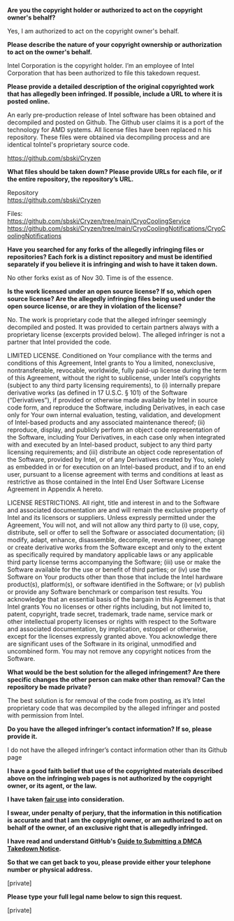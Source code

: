 **Are you the copyright holder or authorized to act on the copyright owner's behalf?**

Yes, I am authorized to act on the copyright owner's behalf.

**Please describe the nature of your copyright ownership or authorization to act on the owner's behalf.**

Intel Corporation is the copyright holder. I’m an employee of Intel Corporation that has been authorized to file this takedown request.

**Please provide a detailed description of the original copyrighted work that has allegedly been infringed. If possible, include a URL to where it is posted online.**

An early pre-production release of Intel software has been obtained and decompiled and posted on Github. The Github user claims it is a port of the technology for AMD systems. All license files have been replaced n his repository. These files were obtained via decompiling process and are identical toIntel's proprietary source code.

https://github.com/sbski/Cryzen

**What files should be taken down? Please provide URLs for each file, or if the entire repository, the repository’s URL.**

Repository  
https://github.com/sbski/Cryzen

Files:  
https://github.com/sbski/Cryzen/tree/main/CryoCoolingService  
https://github.com/sbski/Cryzen/tree/main/CryoCoolingNotifications/CryoCoolingNotifications

**Have you searched for any forks of the allegedly infringing files or repositories? Each fork is a distinct repository and must be identified separately if you believe it is infringing and wish to have it taken down.**

No other forks exist as of Nov 30. Time is of the essence.

**Is the work licensed under an open source license? If so, which open source license? Are the allegedly infringing files being used under the open source license, or are they in violation of the license?**

No. The work is proprietary code that the alleged infringer seemingly decompiled and posted. It was provided to certain partners always with a proprietary license (excerpts provided below). The alleged infringer is not a partner that Intel provided the code.

LIMITED LICENSE. Conditioned on Your compliance with the terms and conditions of this Agreement, Intel grants to You a limited, nonexclusive, nontransferable, revocable, worldwide, fully paid-up license during the term of this Agreement, without the right to sublicense, under Intel’s copyrights (subject to any third party licensing requirements), to (i) internally prepare derivative works (as defined in 17 U.S.C. § 101) of the Software (“Derivatives”), if provided or otherwise made available by Intel in source code form, and reproduce the Software, including Derivatives, in each case only for Your own internal evaluation, testing, validation, and development of Intel-based products and any associated maintenance thereof; (ii) reproduce, display, and publicly perform an object code representation of the Software, including Your Derivatives, in each case only when integrated with and executed by an Intel-based product, subject to any third party licensing requirements; and (iii) distribute an object code representation of the Software, provided by Intel, or of any Derivatives created by You, solely as embedded in or for execution on an Intel-based product, and if to an end user, pursuant to a license agreement with terms and conditions at least as restrictive as those contained in the Intel End User Software License Agreement in Appendix A hereto.

LICENSE RESTRICTIONS. All right, title and interest in and to the Software and associated documentation are and will remain the exclusive property of Intel and its licensors or suppliers. Unless expressly permitted under the Agreement, You will not, and will not allow any third party to (i) use, copy, distribute, sell or offer to sell the Software or associated documentation; (ii) modify, adapt, enhance, disassemble, decompile, reverse engineer, change or create derivative works from the Software except and only to the extent as specifically required by mandatory applicable laws or any applicable third party license terms accompanying the Software; (iii) use or make the Software available for the use or benefit of third parties; or (iv) use the Software on Your products other than those that include the Intel hardware product(s), platform(s), or software identified in the Software; or (v) publish or provide any Software benchmark or comparison test results. You acknowledge that an essential basis of the bargain in this Agreement is that Intel grants You no licenses or other rights including, but not limited to, patent, copyright, trade secret, trademark, trade name, service mark or other intellectual property licenses or rights with respect to the Software and associated documentation, by implication, estoppel or otherwise, except for the licenses expressly granted above. You acknowledge there are significant uses of the Software in its original, unmodified and uncombined form. You may not remove any copyright notices from the Software.

**What would be the best solution for the alleged infringement? Are there specific changes the other person can make other than removal? Can the repository be made private?**

The best solution is for removal of the code from posting, as it’s Intel proprietary code that was decompiled by the alleged infringer and posted with permission from Intel.

**Do you have the alleged infringer’s contact information? If so, please provide it.**

I do not have the alleged infringer’s contact information other than its Github page

**I have a good faith belief that use of the copyrighted materials described above on the infringing web pages is not authorized by the copyright owner, or its agent, or the law.**

**I have taken <a href="https://www.lumendatabase.org/topics/22">fair use</a> into consideration.**

**I swear, under penalty of perjury, that the information in this notification is accurate and that I am the copyright owner, or am authorized to act on behalf of the owner, of an exclusive right that is allegedly infringed.**

**I have read and understand GitHub's <a href="https://docs.github.com/articles/guide-to-submitting-a-dmca-takedown-notice/">Guide to Submitting a DMCA Takedown Notice</a>.**

**So that we can get back to you, please provide either your telephone number or physical address.**

[private]

**Please type your full legal name below to sign this request.**

[private]
